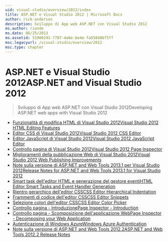 ```yaml
---
uid: visual-studio/overview/2012/index
title: ASP.NET e Visual Studio 2012 | Microsoft Docs
author: rick-anderson
description: Sviluppo di App web ASP.NET con Visual Studio 2012
ms.author: riande
ms.date: 06/25/2013
ms.assetid: 51900291-7787-4a6e-be4e-fa558486f5ff
msc.legacyurl: /visual-studio/overview/2012
msc.type: chapter
---
```

<a name="aspnet-and-visual-studio-2012"></a><span data-ttu-id="e9dc9-103">ASP.NET e Visual Studio 2012</span><span class="sxs-lookup"><span data-stu-id="e9dc9-103">ASP.NET and Visual Studio 2012</span></span>
====================
> <span data-ttu-id="e9dc9-104">Sviluppo di App web ASP.NET con Visual Studio 2012</span><span class="sxs-lookup"><span data-stu-id="e9dc9-104">Developing ASP.NET web apps with Visual Studio 2012</span></span>


- [<span data-ttu-id="e9dc9-105">Funzionalità di modifica HTML di Visual Studio 2012</span><span class="sxs-lookup"><span data-stu-id="e9dc9-105">Visual Studio 2012 HTML Editing Features</span></span>](visual-studio-2012-html-editing-features.md)
- [<span data-ttu-id="e9dc9-106">Editor CSS di Visual Studio 2012</span><span class="sxs-lookup"><span data-stu-id="e9dc9-106">Visual Studio 2012 CSS Editor</span></span>](visual-studio-2012-css-editor.md)
- [<span data-ttu-id="e9dc9-107">Editor JavaScript di Visual Studio 2012</span><span class="sxs-lookup"><span data-stu-id="e9dc9-107">Visual Studio 2012 JavaScript Editor</span></span>](visual-studio-2012-javascript-editor.md)
- [<span data-ttu-id="e9dc9-108">Controllo pagina di Visual Studio 2012</span><span class="sxs-lookup"><span data-stu-id="e9dc9-108">Visual Studio 2012 Page Inspector</span></span>](visual-studio-2012-page-inspector.md)
- [<span data-ttu-id="e9dc9-109">Miglioramenti della pubblicazione Web di Visual Studio 2012</span><span class="sxs-lookup"><span data-stu-id="e9dc9-109">Visual Studio 2012 Web Publishing Improvements</span></span>](visual-studio-2012-web-publishing-improvements.md)
- [<span data-ttu-id="e9dc9-110">Note sulla versione di ASP.NET and Web Tools 2013.1 per Visual Studio 2012</span><span class="sxs-lookup"><span data-stu-id="e9dc9-110">Release Notes for ASP.NET and Web Tools 2013.1 for Visual Studio 2012</span></span>](aspnet-and-web-tools-20131-for-visual-studio-2012.md)
- [<span data-ttu-id="e9dc9-111">Smart task dell'editor HTML e generazione del gestore eventi</span><span class="sxs-lookup"><span data-stu-id="e9dc9-111">HTML Editor Smart Tasks and Event Handler Generation</span></span>](visual-studio-vnext-videos-html-editor-smart-tasks-and-event-handler-generation.md)
- [<span data-ttu-id="e9dc9-112">Rientro gerarchico dell'editor CSS</span><span class="sxs-lookup"><span data-stu-id="e9dc9-112">CSS Editor Hierarchical Indentation</span></span>](visual-studio-vnext-videos-css-editor-hierarchical-indentation.md)
- [<span data-ttu-id="e9dc9-113">Frammenti di codice dell'editor CSS</span><span class="sxs-lookup"><span data-stu-id="e9dc9-113">CSS Editor Snippets</span></span>](visual-studio-vnext-videos-css-editor-snippets.md)
- [<span data-ttu-id="e9dc9-114">Selezione colori dell'editor CSS</span><span class="sxs-lookup"><span data-stu-id="e9dc9-114">CSS Editor Color Picker</span></span>](visual-studio-vnext-videos-css-editor-color-picker.md)
- [<span data-ttu-id="e9dc9-115">Controllo pagina - Introduzione</span><span class="sxs-lookup"><span data-stu-id="e9dc9-115">Page Inspector - Introduction</span></span>](visual-studio-vnext-videos-page-inspector-introduction.md)
- [<span data-ttu-id="e9dc9-116">Controllo pagina - Scomposizione dell'applicazione Web</span><span class="sxs-lookup"><span data-stu-id="e9dc9-116">Page Inspector - Decomposing your Web Application</span></span>](visual-studio-vnext-videos-page-inspector-decomposing-your-web-application.md)
- [<span data-ttu-id="e9dc9-117">Autenticazione di Windows Azure</span><span class="sxs-lookup"><span data-stu-id="e9dc9-117">Windows Azure Authentication</span></span>](windows-azure-authentication.md)
- [<span data-ttu-id="e9dc9-118">Note sulla versione di ASP.NET and Web Tools 2012.2</span><span class="sxs-lookup"><span data-stu-id="e9dc9-118">ASP.NET and Web Tools 2012.2 Release Notes</span></span>](aspnet-and-web-tools-20122-release-notes-rtw.md)
